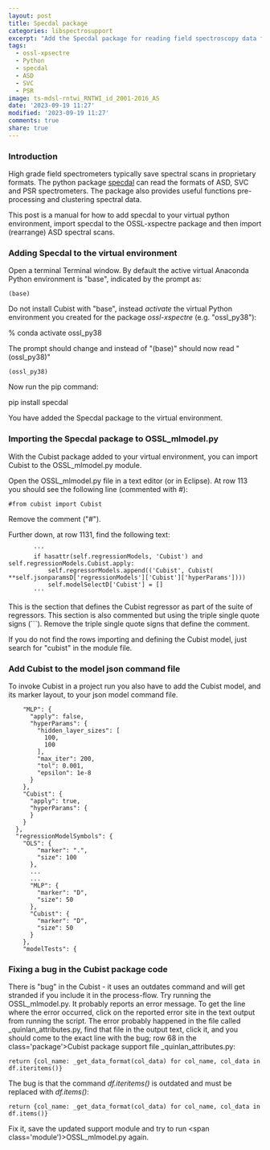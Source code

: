 ```yaml
---
layout: post
title: Specdal package
categories: libspectrosupport
excerpt: "Add the Specdal package for reading field spectroscopy data from ASD, SVC, and PSR spectrometers"
tags:
  - ossl-xpsectre
  - Python
  - specdal
  - ASD
  - SVC
  - PSR
image: ts-mdsl-rntwi_RNTWI_id_2001-2016_AS
date: '2023-09-19 11:27'
modified: '2023-09-19 11:27'
comments: true
share: true
---
```


### Introduction

High grade field spectrometers typically save spectral scans in proprietary formats. The python package [<span class='package'>specdal</span>](https://pypi.org/project/specdal/) can read the formats of ASD, SVC and PSR spectrometers. The package also provides useful functions pre-processing and clustering spectral data.

This post is a manual for how to add <span class='package'>specdal</span> to your virtual python environment, import <span class='package'>specdal</span> to the <span class='package'>OSSL-xspectre</span> package and then import (rearrange) ASD spectral scans.

### Adding Specdal to the virtual environment

Open a terminal <span class='app'>Terminal</span> window. By default the active virtual <span class='app'>Anaconda</span> Python environment is "base", indicated by the prompt as:

```
(base)
```

Do not install Cubist with "base", instead _activate_ the virtual Python environment you created for the package _ossl-xspectre_ (e.g. "ossl_py38"):

<span class='terminal'>% conda activate ossl_py38</span>

The prompt should change and instead of "(base)" should now read "(ossl_py38)"

```
(ossl_py38)
```

Now run the <span class='terminalapp'>pip</span> command:

<span class='terminal'>pip install specdal</span>

You have added the Specdal package to the virtual environment.

### Importing the Specdal package to OSSL_mlmodel.py

With the <span class='package'>Cubist</span> package added to your virtual environment, you can import <span class='package'>Cubist</span> to the <span class='module'>OSSL_mlmodel.py</span> module.

Open the <span class='file'>OSSL_mlmodel.py</span> file in a text editor (or in <span class='app'>Eclipse</span>). At row 113 you should see the following line (commented with #):

```
#from cubist import Cubist
```

Remove the comment ("#").

Further down, at row 1131, find the following text:

```
       '''    
       if hasattr(self.regressionModels, 'Cubist') and self.regressionModels.Cubist.apply:
           self.regressorModels.append(('Cubist', Cubist( **self.jsonparamsD['regressionModels']['Cubist']['hyperParams'])))
           self.modelSelectD['Cubist'] = []
       '''
```

This is the section that defines the Cubist regressor as part of the suite of regressors. This section is also commented but using the triple single quote signs (\`\`\`). Remove the triple single quote signs that define the comment.

If you do not find the rows importing and defining the Cubist model, just search for "cubist" in the module file.

### Add Cubist to the model json command file

To invoke Cubist in a project run you also have to add the Cubist model, and its marker layout, to your json model command file.

```
    "MLP": {
      "apply": false,
      "hyperParams": {
        "hidden_layer_sizes": [
          100,
          100
        ],
        "max_iter": 200,
        "tol": 0.001,
        "epsilon": 1e-8
      }
    },
    "Cubist": {
      "apply": true,
      "hyperParams": {
      }
    }
  },
  "regressionModelSymbols": {
    "OLS": {
        "marker": ".",
        "size": 100
      },
      ...
      ...
      "MLP": {
        "marker": "D",
        "size": 50
      },
      "Cubist": {
        "marker": "D",
        "size": 50
      }
    },
    "modelTests": {
```

### Fixing a bug in the Cubist package code

There is "bug" in the <span class='package'>Cubist</span> - it uses an outdates command and will get stranded if you include it in the process-flow. Try running the <span class='module'>OSSL_mlmodel.py</span>. It probably reports an error message. To get the line where the error occurred, click on the reported error site in the text output from running the script. The error probably happened in the file called <span class='file'>_quinlan_attributes.py</span>, find that file in the output text, click it, and you should come to the exact line with the bug; row 68 in the class='package'>Cubist</span> package support file <span class='file'>_quinlan_attributes.py</span>:

```
return {col_name: _get_data_format(col_data) for col_name, col_data in df.iteritems()}
```

The bug is that the command _df.iteritems()_ is outdated and must be replaced with _df.items()_:

```
return {col_name: _get_data_format(col_data) for col_name, col_data in df.items()}
```

Fix it, save the updated support module and try to run <span class='module')>OSSL_mlmodel.py</span> again.
